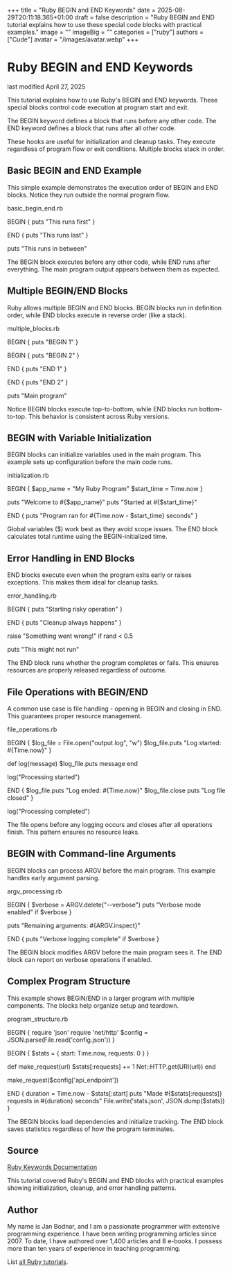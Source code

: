 +++
title = "Ruby BEGIN and END Keywords"
date = 2025-08-29T20:11:18.365+01:00
draft = false
description = "Ruby BEGIN and END tutorial explains how to use these special code blocks with practical examples."
image = ""
imageBig = ""
categories = ["ruby"]
authors = ["Cude"]
avatar = "/images/avatar.webp"
+++

# Ruby BEGIN and END Keywords

last modified April 27, 2025

This tutorial explains how to use Ruby's BEGIN and END
keywords. These special blocks control code execution at program start and exit.

The BEGIN keyword defines a block that runs before any other code.
The END keyword defines a block that runs after all other code.

These hooks are useful for initialization and cleanup tasks. They execute
regardless of program flow or exit conditions. Multiple blocks stack in order.

## Basic BEGIN and END Example

This simple example demonstrates the execution order of BEGIN and END blocks.
Notice they run outside the normal program flow.

basic_begin_end.rb
  

BEGIN {
  puts "This runs first"
}

END {
  puts "This runs last"
}

puts "This runs in between"

The BEGIN block executes before any other code, while
END runs after everything. The main program output appears between
them as expected.

## Multiple BEGIN/END Blocks

Ruby allows multiple BEGIN and END blocks.
BEGIN blocks run in definition order, while END blocks
execute in reverse order (like a stack).

multiple_blocks.rb
  

BEGIN {
  puts "BEGIN 1"
}

BEGIN {
  puts "BEGIN 2"
}

END {
  puts "END 1"
}

END {
  puts "END 2"
}

puts "Main program"

Notice BEGIN blocks execute top-to-bottom, while END
blocks run bottom-to-top. This behavior is consistent across Ruby versions.

## BEGIN with Variable Initialization

BEGIN blocks can initialize variables used in the main program.
This example sets up configuration before the main code runs.

initialization.rb
  

BEGIN {
  $app_name = "My Ruby Program"
  $start_time = Time.now
}

puts "Welcome to #{$app_name}"
puts "Started at #{$start_time}"

END {
  puts "Program ran for #{Time.now - $start_time} seconds"
}

Global variables ($) work best as they avoid scope issues. The END
block calculates total runtime using the BEGIN-initialized time.

## Error Handling in END Blocks

END blocks execute even when the program exits early or raises
exceptions. This makes them ideal for cleanup tasks.

error_handling.rb
  

BEGIN {
  puts "Starting risky operation"
}

END {
  puts "Cleanup always happens"
}

raise "Something went wrong!" if rand &lt; 0.5

puts "This might not run"

The END block runs whether the program completes or fails. This ensures
resources are properly released regardless of outcome.

## File Operations with BEGIN/END

A common use case is file handling - opening in BEGIN and closing
in END. This guarantees proper resource management.

file_operations.rb
  

BEGIN {
  $log_file = File.open("output.log", "w")
  $log_file.puts "Log started: #{Time.now}"
}

def log(message)
  $log_file.puts message
end

log("Processing started")

END {
  $log_file.puts "Log ended: #{Time.now}"
  $log_file.close
  puts "Log file closed"
}

log("Processing completed")

The file opens before any logging occurs and closes after all operations finish.
This pattern ensures no resource leaks.

## BEGIN with Command-line Arguments

BEGIN blocks can process ARGV before the main program.
This example handles early argument parsing.

argv_processing.rb
  

BEGIN {
  $verbose = ARGV.delete("--verbose")
  puts "Verbose mode enabled" if $verbose
}

puts "Remaining arguments: #{ARGV.inspect}"

END {
  puts "Verbose logging complete" if $verbose
}

The BEGIN block modifies ARGV before the main program
sees it. The END block can report on verbose operations if enabled.

## Complex Program Structure

This example shows BEGIN/END in a larger program with multiple components.
The blocks help organize setup and teardown.

program_structure.rb
  

BEGIN {
  require 'json'
  require 'net/http'
  $config = JSON.parse(File.read('config.json'))
}

BEGIN {
  $stats = {
    start: Time.now,
    requests: 0
  }
}

def make_request(url)
  $stats[:requests] += 1
  Net::HTTP.get(URI(url))
end

make_request($config['api_endpoint'])

END {
  duration = Time.now - $stats[:start]
  puts "Made #{$stats[:requests]} requests in #{duration} seconds"
  File.write('stats.json', JSON.dump($stats))
}

The BEGIN blocks load dependencies and initialize tracking. The
END block saves statistics regardless of how the program
terminates.

## Source

[Ruby Keywords Documentation](https://ruby-doc.org/3.4.1/syntax/keywords_rdoc.html/)

This tutorial covered Ruby's BEGIN and END blocks with practical examples
showing initialization, cleanup, and error handling patterns.

## Author

My name is Jan Bodnar, and I am a passionate programmer with extensive
programming experience. I have been writing programming articles since 2007.
To date, I have authored over 1,400 articles and 8 e-books. I possess more
than ten years of experience in teaching programming.

List [all Ruby tutorials](/ruby/).